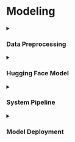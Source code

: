 # Modeling

<details><summary><h3>Data Preprocessing</h3></summary>

- **`DB DIAGRAM`**

  ![db diagram](https://user-images.githubusercontent.com/95950967/226321296-9b473c88-7e6c-4d4e-9ef4-28e961c84d73.png)
  
  
- **`Preprocessing`**
  * 로우 데이터에서 필요한 부분만 추출하기 위해 정규표현식을 사용하거나 nan 값을 제거하여 처리
  * AI 봇 및 사람이 직접 만든 부분은 정확도 향상을 위해 제거
  ```
  ## change pik_title
  label_pik = pd.merge(pik_label, piks, how='left', on="pik_id", suffixes=('_label', '_pik'))

  ## pik_info + cat_info
  pik_cat = pd.merge(catego, label_pik, how='inner', on="pik_id", suffixes=('_cat', '_pik'))

  ## link_info + pik_cat_info
  pik_cat_link_label = pd.merge(linkhub, pik_cat, how='inner', on='category_id', suffixes=('_link', '_catpik'))
  pik_cat_link_label.sort_values(['user_id', "pik_id", 'category_id', 'link_id'], ascending=True, inplace=True)

  ## data filtering & drop
  def dropNa_ArtificialUser(data, artificial_users, integering=True, dropna=True):
      if integering:
          data = data.astype({'pik_id': 'int', 'link_id': 'int', 'category_id': 'int'})
          data = data.loc[:, ["user_id", "pik_id", "pik_title", "category_id", "cat_title", "link_id", "link_title", "topic_label"]]

      if dropna:
          data = self_del_list(data, 'user_id', "pik_id", artificial_users)
          data = filtering_data(data,  ['link_title'])
          data = filtering_data(data,  ['pik_title'])
      return data
  ```
</details>

<details><summary><h3>Hugging Face Model</h3></summary>

- **`Purpose of Hugging Face`**
  - 데이터가 적은 문제점을 해결하기 위해서 허깅페이스의 전이 학습된 모델 사용
  
- **`Feature Extraction`**
  
  **`1. Feature Extraction Feature`**
  
   <img src="https://user-images.githubusercontent.com/95950967/226324245-1d2425f7-bf12-4116-9490-b919eff80167.png"  width="70%"  height="70%"/>
  
  - 입력된 텍스트 데이터에서 의미 있는 특징을 추출하여 임베딩 벡터로 변환
  
  - 이러한 벡터들은 pooling 기법을 통해 하나의 벡터로 만들어지며, 새롭게 들어오는 문장과의 유사도 비교
  
  - 최종적으로 각 문장과의 유사도를 비교하여 가장 유사한 문장을 추출 
  
  ***********
  **`2. Feature Extraction Coding`**
  ```
  ## Feature Extraction 
  for batch in tqdm(dataloader):
    batch = tuple(t for t in batch)
    b_input_ids, b_att_masks = batch

    ## Run the text through BERT, and collect all of the hidden states produced         
    with torch.no_grad():
            outputs = model(b_input_ids, attention_mask = b_att_masks) ##For distilbert we dont need token_type_ids
            # outputs.keys()
            embeddings = outputs.last_hidden_state # hidden_states는 각 layer의 hidden state를 모아놓은 list
            mask = b_att_masks.unsqueeze(-1).expand(embeddings.size()).float()
            masked_embeddings = embeddings * mask
            summed_emb = torch.sum(masked_embeddings, 1)
            summed_mask = torch.clamp(mask.sum(1), min=1e-9)
            mean_pooled_emb = summed_emb / summed_mask

    mean_pooled_total.append(mean_pooled_emb)
  ```
  - 하나의 주제에 해당하는 모든 URL 임베딩 값의 평균을 구하여 진행
  
  
- **`Zero-Shot Text Classification Model`**

  **`1. Zero-Shot Text Classification Feature`**

   <img src="https://user-images.githubusercontent.com/95950967/226324258-b44d1fae-5aec-4dfc-b18b-5b29e4ad9a90.png" width="75%" height="75%"/>

  - 새로운 입력값이 들어왔을 때, 주제분류 모델을 이용하여 분류 예측 결과를 산출
  - 학습 데이터에 없는 라벨에 대해서도 예측이 가능한 기계 학습 모델
  - 분류 예측 결과에 속하는 라벨을 가진 데이터만을 추출
  
    ***********
  **`2. Zero-Shot Text Classification Coding`**
  
  ```
  # title을 zero-shot-classification을 이용하여 테마 분류
  def theme_classification_piks (pipeline_name, model_name, title, labels):
      ## 16개의 라벨링 테마 분류
      candidate_labels = ["Development", "Artificial intelligence", "travel", "restaurant",  "finance",    
                       "design", "life wisdom", "social issues", "game", "sports", "cooking", 
                       "business", "marketing", "cultural life", "hobby", "education"]
      if title :
          classifier = pipeline(pipeline_name, model=model_name)
          pik_class = classifier(title, candidate_labels)

          # Scores가 높은 모델 중 top5만 뽑기
          pik_labels = []
          top5_cnt = 0
          for i, j in zip(pik_class["labels"],  pik_class["scores"]):
              # top3개만 추출
              if top5_cnt == 3:
                  break
              # 단 유사도가 0.05보다 높은 경우만
              if j > 0.05:
                  pik_labels.append(i)
                  top5_cnt += 1     
          pik_num_result = [label_dict[n] for n in pik_labels]

      return pik_num_result
  ```
  
  - 하나의 주제에 해당하는 모든 URL 임베딩 값의 평균을 구하여 진행
  
  
- **`Overall Data Flow`**
  
  ![overall data flow](https://user-images.githubusercontent.com/95950967/226324486-8464df07-2a21-45eb-8227-806c6fbe93ca.png)
  
</details>

<details><summary><h3>System Pipeline</h3></summary>

- **`개발환경`**
  - OS: window 10 / Ubuntu 22.04 LTS
  - IDE
    - Conda
    - VScode
    - spyder
  - Database
    - Nhost
    - MYSQL
  - File Server : GraphQL
  - CI/CD: Airflow, Docker, BentoML
  
- **`DataFlow`**
 
  <img src = "https://user-images.githubusercontent.com/95950967/225795060-7d5db141-7699-4f71-b083-32a20d1e993e.png" width="50%" height="50%">
  
  - 전체 파이프라인은 여러 단계를 거쳐 모델 학습과 배포를 자동화하는 것을 목표로 개발

</details>

<details><summary><h3>Model Deployment</h3></summary>

- **`Airflow Dags`**
  - 
  
- **`Airflow Graph View`**
  - 
  
- **`BentoML API`**
  - 

</details>
